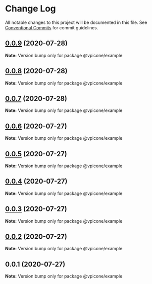 # Change Log

All notable changes to this project will be documented in this file.
See [Conventional Commits](https://conventionalcommits.org) for commit guidelines.

## [0.0.9](https://github.com/vpicone/carbon-react-native/compare/@vpicone/example@0.0.8...@vpicone/example@0.0.9) (2020-07-28)

**Note:** Version bump only for package @vpicone/example





## [0.0.8](https://github.com/vpicone/carbon-react-native/compare/@vpicone/example@0.0.7...@vpicone/example@0.0.8) (2020-07-28)

**Note:** Version bump only for package @vpicone/example





## [0.0.7](https://github.com/vpicone/carbon-react-native/compare/@vpicone/example@0.0.6...@vpicone/example@0.0.7) (2020-07-28)

**Note:** Version bump only for package @vpicone/example





## [0.0.6](https://github.com/vpicone/carbon-react-native/compare/@vpicone/example@0.0.5...@vpicone/example@0.0.6) (2020-07-27)

**Note:** Version bump only for package @vpicone/example





## [0.0.5](https://github.com/vpicone/carbon-react-native/compare/@vpicone/example@0.0.4...@vpicone/example@0.0.5) (2020-07-27)

**Note:** Version bump only for package @vpicone/example





## [0.0.4](https://github.com/vpicone/carbon-react-native/compare/@vpicone/example@0.0.3...@vpicone/example@0.0.4) (2020-07-27)

**Note:** Version bump only for package @vpicone/example





## [0.0.3](https://github.com/vpicone/carbon-react-native/compare/@vpicone/example@0.0.1...@vpicone/example@0.0.3) (2020-07-27)

**Note:** Version bump only for package @vpicone/example





## [0.0.2](https://github.com/vpicone/carbon-react-native/compare/@vpicone/example@0.0.1...@vpicone/example@0.0.2) (2020-07-27)

**Note:** Version bump only for package @vpicone/example





## 0.0.1 (2020-07-27)

**Note:** Version bump only for package @vpicone/example
